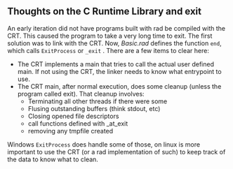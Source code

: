 Thoughts on the C Runtime Library and exit
-------------------------------------------

An early iteration did not have programs built with rad be compiled with the CRT. This caused the program to take a very long time to exit. 
The first solution was to link with the CRT. 
Now, *Basic.rad* defines the function `end`, which calls `ExitProcess` or `_exit` . 
There are a few items to clear here:
* The CRT implements a main that tries to call the actual user defined main. If not using the CRT, the linker needs to know what entrypoint to use. 
* The CRT main, after normal execution, does some cleanup (unless the program called exit). That cleanup involves:
  * Terminating all other threads if there were some
  * Flusing outstanding buffers (think stdout, etc)
  * Closing opened file descriptors
  * call functions defined with _at_exit
  * removing any tmpfile created


Windows `ExitProcess` does handle some of those, on linux is more important to use the CRT (or a rad implementation of such) to keep track of the data to know what to clean. 